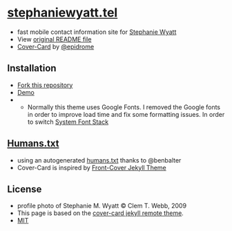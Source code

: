 # [stephaniewyatt.tel](http://stephaniewyatt.tel)
- fast mobile contact information site for [Stephanie Wyatt](http://stephaniewyatt.tel)
- View [original README file](README-original.md)
- [Cover-Card](https://github.com/epidrome/cover-card/) by [@epidrome](https://github.com/epidrome/)

## Installation
- [Fork this repository](https://github.com/epidrome/cover-card/fork)
- [Demo](https://epidrome.github.io/cover-card)
- - Normally this theme uses Google Fonts. I removed the Google fonts in order to improve load time and fix some formatting issues. In order to switch [System Font Stack](https://css-tricks.com/snippets/css/system-font-stack/)

## [Humans.txt](humans.txt)
- using an autogenerated [humans.txt](humans.txt) thanks to @benbalter
- Cover-Card is inspired by [Front-Cover Jekyll Theme](https://dashingcode.github.io/front-cover/)

## License
- profile photo of Stephanie M. Wyatt &copy; Clem T. Webb, 2009
- This page is based on the [cover-card jekyll remote theme](https://github.com/epidrome/cover-card/tree/master).
- [MIT](https://choosealicense.com/licenses/mit/)
